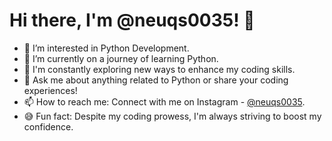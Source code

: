 # Hi there, I'm @neuqs0035! 👋

- 👀 I’m interested in Python Development.
- 🌱 I’m currently on a journey of learning Python.
- 🤔 I'm constantly exploring new ways to enhance my coding skills.
- 💬 Ask me about anything related to Python or share your coding experiences!
- 📫 How to reach me: Connect with me on Instagram - [@neuqs0035](https://www.instagram.com/neuqs0035/).
- 😅 Fun fact: Despite my coding prowess, I'm always striving to boost my confidence.

